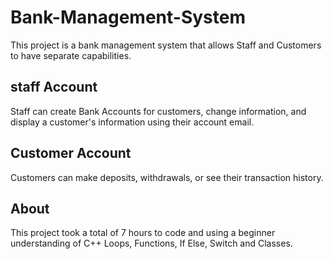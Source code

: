 # Bank-Management-System

This project is a bank management system that allows Staff and Customers to have separate capabilities.

## staff Account
Staff can create Bank Accounts for customers, change information, and display a customer's information using their account email. 

## Customer Account
Customers can make deposits, withdrawals, or see their transaction history.

## About
This project took a total of 7 hours to code and using a beginner understanding of C++ Loops, Functions, If Else, Switch and Classes.
